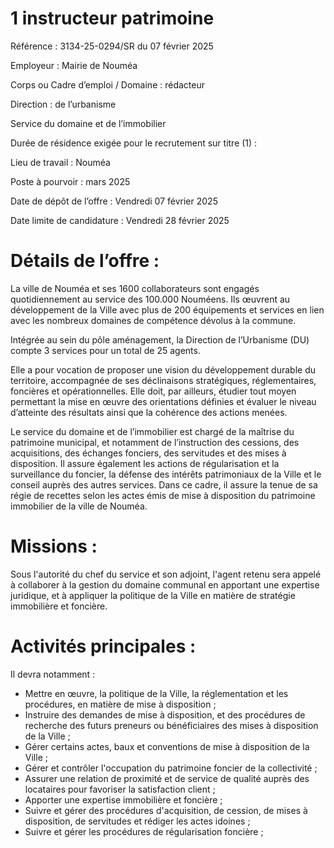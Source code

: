 # 1 instructeur patrimoine

Référence : 3134-25-0294/SR du 07 février 2025

Employeur : Mairie de Nouméa

Corps ou Cadre d’emploi / Domaine : rédacteur

Direction : de l’urbanisme

Service du domaine et de l’immobilier

Durée de résidence exigée pour le recrutement sur titre (1) :

Lieu de travail : Nouméa

Poste à pourvoir : mars 2025

Date de dépôt de l’offre : Vendredi 07 février 2025

Date limite de candidature : Vendredi 28 février 2025

# Détails de l’offre :

La ville de Nouméa et ses 1600 collaborateurs sont engagés quotidiennement au service des 100.000 Nouméens. Ils œuvrent au développement de la Ville avec plus de 200 équipements et services en lien avec les nombreux domaines de compétence dévolus à la commune.

Intégrée au sein du pôle aménagement, la Direction de l’Urbanisme (DU) compte 3 services pour un total de 25 agents.

Elle a pour vocation de proposer une vision du développement durable du territoire, accompagnée de ses déclinaisons stratégiques, réglementaires, foncières et opérationnelles. Elle doit, par ailleurs, étudier tout moyen permettant la mise en œuvre des orientations définies et évaluer le niveau d’atteinte des résultats ainsi que la cohérence des actions menées.

Le service du domaine et de l’immobilier est chargé de la maîtrise du patrimoine municipal, et notamment de l’instruction des cessions, des acquisitions, des échanges fonciers, des servitudes et des mises à disposition. Il assure également les actions de régularisation et la surveillance du foncier, la défense des intérêts patrimoniaux de la Ville et le conseil auprès des autres services. Dans ce cadre, il assure la tenue de sa régie de recettes selon les actes émis de mise à disposition du patrimoine immobilier de la ville de Nouméa.

# Missions :

Sous l'autorité du chef du service et son adjoint, l'agent retenu sera appelé à collaborer à la gestion du domaine communal en apportant une expertise juridique, et à appliquer la politique de la Ville en matière de stratégie immobilière et foncière.

# Activités principales :

Il devra notamment :

- Mettre en œuvre, la politique de la Ville, la réglementation et les procédures, en matière de mise à disposition ;
- Instruire des demandes de mise à disposition, et des procédures de recherche des futurs preneurs ou bénéficiaires des mises à disposition de la Ville ;
- Gérer certains actes, baux et conventions de mise à disposition de la Ville ;
- Gérer et contrôler l'occupation du patrimoine foncier de la collectivité ;
- Assurer une relation de proximité et de service de qualité auprès des locataires pour favoriser la satisfaction client ;
- Apporter une expertise immobilière et foncière ;
- Suivre et gérer des procédures d'acquisition, de cession, de mises à disposition, de servitudes et rédiger les actes idoines ;
- Suivre et gérer les procédures de régularisation foncière ;